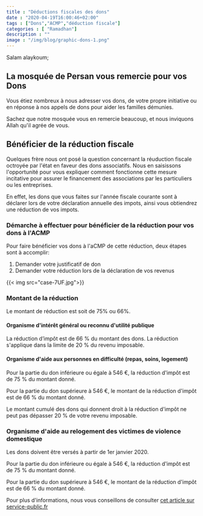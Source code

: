 ```yaml
---
title : "Déductions fiscales des dons"
date : "2020-04-19T16:00:46+02:00"
tags : ["Dons","ACMP","déduction fiscale"]
categories : [ "Ramadhan"]
description : ""
image : "/img/blog/graphic-dons-1.png"
---
```


Salam alaykoum;

## La mosquée de Persan vous remercie pour vos Dons

Vous étiez nombreux à nous adresser vos dons, de votre propre initiative ou en
réponse à nos appels de dons pour aider les familles démunies.

Sachez que notre mosquée vous en remercie beaucoup, et nous inviquons Allah qu'il agrée de vous.

## Bénéficier de la réduction fiscale

Quelques frère nous ont posé la question concernant la réuduction fiscale
octroyée par l'état en faveur des dons associatifs. Nous en saisissons
l'opportunité pour vous expliquer comment fonctionne cette mesure incitative
pour assurer le financement des associations par les particuliers ou les
entreprises.

En effet, les dons que vous faites sur l'année fiscale courante sont à déclarer
lors de votre déclaration annuelle des impots, ainsi vous obtiendrez une réduction de vos impots.

### Démarche à effectuer pour bénéficier de la réduction pour vos dons à l'ACMP

Pour faire bénéficier vos dons à l'aCMP de cette réduction, deux étapes sont à accomplir:

1. Demander votre justificatif de don
2. Demander votre réduction lors de la déclaration de vos revenus

{{< img src="case-7UF.jpg">}}

### Montant de la réduction

Le montant de réduction est soit de 75% ou 66%.

#### Organisme d'intérêt général ou reconnu d'utilité publique

La réduction d’impôt est de 66 % du montant des dons. La réduction s'applique dans la limite de 20 % du revenu imposable.

#### Organisme d'aide aux personnes en difficulté (repas, soins, logement)

Pour la partie du don inférieure ou égale à 546 €, la réduction d'impôt est de 75 % du montant donné.

Pour la partie du don supérieure à 546 €, le montant de la réduction d'impôt est de 66 % du montant donné.

Le montant cumulé des dons qui donnent droit à la réduction d'impôt ne peut pas dépasser 20 % de votre revenu imposable.

### Organisme d'aide au relogement des victimes de violence domestique

Les dons doivent être versés à partir de 1er janvier 2020.

Pour la partie du don inférieure ou égale à 546 €, la réduction d'impôt est de 75 % du montant donné.

Pour la partie du don supérieure à 546 €, le montant de la réduction d'impôt est de 66 % du montant donné.

Pour plus d'informations, nous vous conseillons de consulter [cet article sur service-public.fr](https://www.service-public.fr/particuliers/vosdroits/F426)
